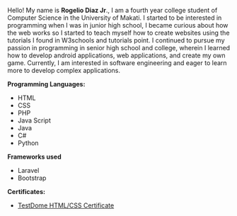 
Hello! My name is **Rogelio Diaz Jr**., I am a fourth year college student of Computer Science in the University of Makati. I started to be interested in programming when I was in junior high school, I became curious about how the web works so I started to teach myself how to create websites using the tutorials I found in W3schools and tutorials point. I continued to pursue my passion in programming in senior high school and college, wherein I learned how to develop android applications, web applications, and create my own game. Currently, I am interested in software engineering and eager to learn more to develop complex applications.

**Programming Languages:**
- HTML
- CSS
- PHP
- Java Script
- Java
- C#
- Python

**Frameworks used**
- Laravel
- Bootstrap

**Certificates:**
- <a href="https://www.testdome.com/certificates/2b17ccf0d83744a798ea3abf21b9546f
">TestDome HTML/CSS Certificate</a>
